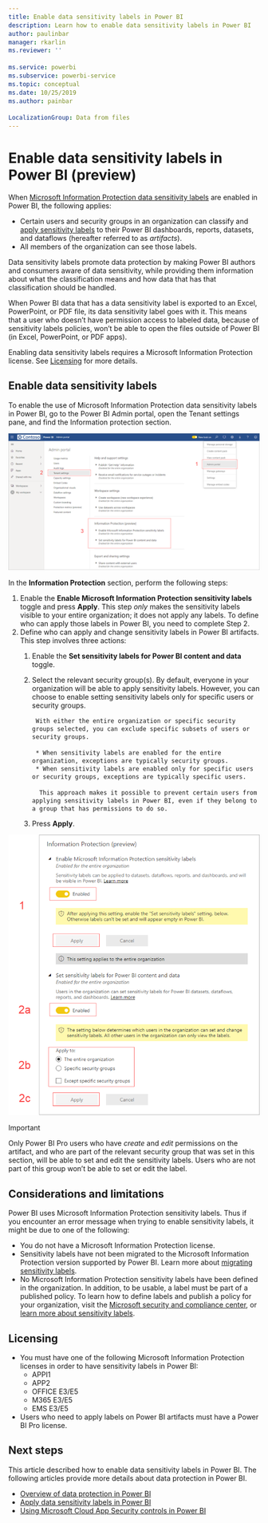 ```yaml
---
title: Enable data sensitivity labels in Power BI
description: Learn how to enable data sensitivity labels in Power BI
author: paulinbar
manager: rkarlin
ms.reviewer: ''

ms.service: powerbi
ms.subservice: powerbi-service
ms.topic: conceptual
ms.date: 10/25/2019
ms.author: painbar

LocalizationGroup: Data from files
---
```

# Enable data sensitivity labels in Power BI (preview)

When [Microsoft Information Protection data sensitivity labels](https://docs.microsoft.com/microsoft-365/compliance/sensitivity-labels) are enabled in Power BI, the following applies:

* Certain users and security groups in an organization can classify and [apply sensitivity labels](service-security-apply-data-sensitivity-labels.md) to their Power BI dashboards, reports, datasets, and dataflows (hereafter referred to as *artifacts*).
* All members of the organization can see those labels.

Data sensitivity labels promote data protection by making Power BI authors and consumers aware of data sensitivity, while providing them information about what the classification means and how data that has that classification should be handled.

When Power BI data that has a data sensitivity label is exported to an Excel, PowerPoint, or PDF file, its data sensitivity label goes with it. This means that a user who doesn’t have permission access to labeled data, because of sensitivity labels policies, won’t be able to open the files outside of Power BI (in Excel, PowerPoint, or PDF apps).

Enabling data sensitivity labels requires a Microsoft Information Protection license. See [Licensing](#licensing) for more details.

## Enable data sensitivity labels

To enable the use of Microsoft Information Protection data sensitivity labels in Power BI, go to the Power BI Admin portal, open the Tenant settings pane, and find the Information protection section.

![Find the Information Protection section](media/service-security-enable-data-sensitivity-labels/enable-data-sensitivity-labels-01.png)

In the **Information Protection** section, perform the following steps:
1.	Enable the **Enable Microsoft Information Protection sensitivity labels** toggle and press **Apply**. This step *only* makes the sensitivity labels visible to your entire organization; it does not apply any labels. To define who can apply those labels in Power BI, you need to complete Step 2.
2.	Define who can apply and change sensitivity labels in Power BI artifacts. This step involves three actions:
    1.	Enable the **Set sensitivity labels for Power BI content and data** toggle.
    2.	Select the relevant security group(s). By default, everyone in your organization will be able to apply sensitivity labels. However, you can choose to enable setting sensitivity labels only for specific users or security groups.
    
             With either the entire organization or specific security groups selected, you can exclude specific subsets of users or security groups.
             
             * When sensitivity labels are enabled for the entire organization, exceptions are typically security groups.
             * When sensitivity labels are enabled only for specific users or security groups, exceptions are typically specific users.
             
              This approach makes it possible to prevent certain users from applying sensitivity labels in Power BI, even if they belong to a group that has permissions to do so.
    3.	Press **Apply**.

![Enable sensitivity labels](media/service-security-enable-data-sensitivity-labels/enable-data-sensitivity-labels-02.png)

> [!IMPORTANT]
> Only Power BI Pro users who have *create* and *edit* permissions on the artifact, and who are part of the relevant security group that was set in this section, will be able to set and edit the sensitivity labels. Users who are not part of this group won’t be able to set or edit the label. 


## Considerations and limitations

Power BI uses Microsoft Information Protection sensitivity labels. Thus if you encounter an error message when trying to enable sensitivity labels, it might be due to one of the following:

* You do not have a Microsoft Information Protection license.
* Sensitivity labels have not been migrated to the Microsoft Information Protection version supported by Power BI. Learn more about [migrating sensitivity labels](https://docs.microsoft.com/Office365/SecurityCompliance/sensitivity-labels).
* No Microsoft Information Protection sensitivity labels have been defined in the organization. In addition, to be usable, a label must be part of a published policy. To learn how to define labels and publish a policy for your organization, visit the [Microsoft security and compliance center](https://sip.protection.office.com/sensitivity?flight=EnableMIPLabels), or [learn more about sensitivity labels](https://docs.microsoft.com/Office365/SecurityCompliance/sensitivity-labels).

## Licensing

* You must have one of the following Microsoft Information Protection licenses in order to have sensitivity labels in Power BI:
    * APPI1
    * APP2
    * OFFICE E3/E5
    * M365 E3/E5
    * EMS E3/E5
* Users who need to apply labels on Power BI artifacts must have a Power BI Pro license.


## Next steps

This article described how to enable data sensitivity labels in Power BI. The following articles provide more details about data protection in Power BI. 

* [Overview of data protection in Power BI](service-security-data-protection-overview.md)
* [Apply data sensitivity labels in Power BI](service-security-apply-data-sensitivity-labels.md)
* [Using Microsoft Cloud App Security controls in Power BI](service-security-using-microsoft-cloud-app-security-controls.md)